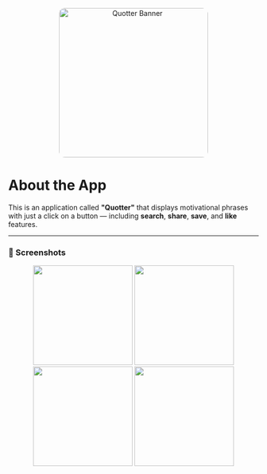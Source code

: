 <p align="center">
  <img src="https://github.com/user-attachments/assets/96c6eb00-f704-4821-892a-39ff5005867e" alt="Quotter Banner" width="300" style="border-radius: 12px;" />
</p>



# About the App

This is an application called **"Quotter"** that displays motivational phrases with just a click on a button — including **search**, **share**, **save**, and **like** features.

---

### 📸 Screenshots

<p align="center">
  <img src="https://github.com/user-attachments/assets/f2b4de59-00b8-4093-825a-30e73f975a61" width="200"/>
  <img src="https://github.com/user-attachments/assets/7da4654d-fdba-4d2a-97fb-fc29e8cfc006" width="200"/>
  <img src="https://github.com/user-attachments/assets/2195f655-5fbc-4e7e-bbe5-e957bb8114b8" width="200"/>
  <img src="https://github.com/user-attachments/assets/4caeb1c8-6439-4f54-8440-9ff498e4d299" width="200"/>
 

</p>

